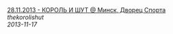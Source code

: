 <!--2013-11-17 10:42:01-->
<div class="yb">
  <a class="nodecor" href="/index.html?rok/28_11_2013_-_korol_i_shut_minsk_dvorec_sporta">
    <img class="preview" data-videoid="suN5RUb0YEw" src="https://i4.ytimg.com/vi/suN5RUb0YEw/hqdefault.jpg" align="middle" alt="">
  </a>
  <div class="inlbl text">
    <a class="nodecor" href="/index.html?rok/28_11_2013_-_korol_i_shut_minsk_dvorec_sporta">28.11.2013 - КОРОЛЬ И ШУТ @ Минск, Дворец Спорта</a><br>
    <i class="smaller2">thekorolishut</i><br>
    <i class="smaller3">2013-11-17</i>
  </div>
</div>
